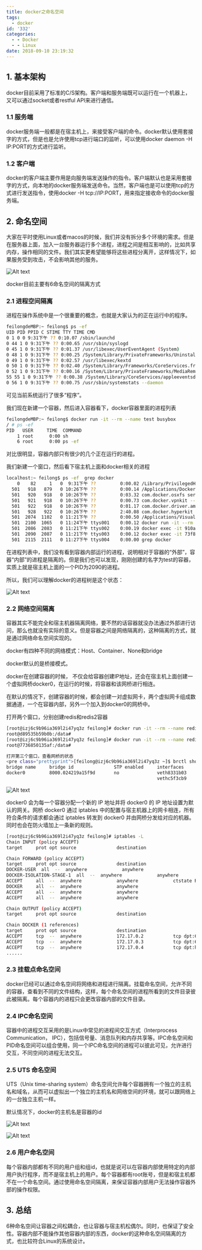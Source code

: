 ```yaml
---
title: docker之命名空间
tags:
  - docker
id: '332'
categories:
  - - Docker
  - - Linux
date: 2018-09-10 23:19:32
---
```


## 1\. 基本架构

docker目前采用了标准的C/S架构。客户端和服务端既可以运行在一个机器上，又可以通过socket或者restful API来进行通信。

### 1.1 服务端

docker服务端一般都是在宿主机上，来接受客户端的命令。docker默认使用套接字的方式，但是也是允许使用tcp进行端口的监听，可以使用docker daemon -H IP:PORT的方式进行监听。

<!--more-->

### 1.2 客户端

docker的客户端主要作用是向服务端发送操作的指令。客户端默认也是采用套接字的方式，向本地的docker服务端发送命令。当然，客户端也是可以使用tcp的方式进行发送指令，使用docker -H tcp://IP:PORT，用来指定接收命令的docker服务端。

## 2\. 命名空间

大家在平时使用Linux或者macos的时候，我们并没有拆分多个环境的需求。但是在服务器上面，加入一台服务器运行多个进程，进程之间是相互影响的，比如共享内存，操作相同的文件。我们其实更希望能够将这些进程分离开，这样情况下，如果服务受到攻击，不会影响其他的服务。

![Alt text](/uploads/2018/09/屏幕快照-2018-09-04-下午10.59.44.png)

docker目前主要有6命名空间的隔离方式

### 2.1 进程空间隔离

进程在操作系统中是一个很重要的概念，也就是大家认为的正在运行中的程序。

```bash
feilongdeMBP:~ feilong$ ps -ef
UID PID PPID C STIME TTY TIME CMD
0 1 0 0 9:31下午 ?? 0:10.07 /sbin/launchd
0 44 1 0 9:31下午 ?? 0:00.65 /usr/sbin/syslogd
0 45 1 0 9:31下午 ?? 0:01.37 /usr/libexec/UserEventAgent (System)
0 48 1 0 9:31下午 ?? 0:00.25 /System/Library/PrivateFrameworks/Uninstall.framework/Resources/uninstalld
0 49 1 0 9:31下午 ?? 0:02.57 /usr/libexec/kextd
0 50 1 0 9:31下午 ?? 0:02.40 /System/Library/Frameworks/CoreServices.framework/Versions/A/Frameworks/FSEvents.framework/Versions/A/Support/fseventsd
0 52 1 0 9:31下午 ?? 0:00.16 /System/Library/PrivateFrameworks/MediaRemote.framework/Support/mediaremoted
55 55 1 0 9:31下午 ?? 0:00.38 /System/Library/CoreServices/appleeventsd --server
0 56 1 0 9:31下午 ?? 0:00.75 /usr/sbin/systemstats --daemon
```

可见当前系统运行了很多“程序”。

我们现在新建一个容器，然后进入容器看下，docker容器里面的进程列表

```bash
feilongdeMBP:~ feilong$ docker run -it --rm --name test busybox
/ # ps -ef
PID   USER     TIME  COMMAND
    1 root      0:00 sh
    6 root      0:00 ps -ef
```

对比很明显，容器内部只有很少的几个正在运行的进程。

我们新建一个窗口，然后看下宿主机上面和docker相关的进程

```bash
localhost:~ feilong$ ps -ef  grep docker
    0    82     1   0  9:31下午 ??         0:00.02 /Library/PrivilegedHelperTools/com.docker.vmnetd
  501   918   879   0 10:26下午 ??         0:00.14 /Applications/Docker.app/Contents/MacOS/com.docker.supervisor -watchdog fd:0
  501   920   918   0 10:26下午 ??         0:03.32 com.docker.osxfs serve --address fd:3 --connect vms/0/connect --control fd:4 --log-destination asl
  501   921   918   0 10:26下午 ??         0:00.73 com.docker.vpnkit --ethernet fd:3 --port fd:4 --diagnostics fd:5 --pcap fd:6 --vsock-path vms/0/connect --host-names host.docker.internal,docker.for.mac.host.internal,docker.for.mac.localhost --gateway-names gateway.docker.internal,docker.for.mac.gateway.internal,docker.for.mac.http.internal --vm-names docker-for-desktop --listen-backlog 32 --mtu 1500 --allowed-bind-addresses 0.0.0.0 --http /Users/feilong/Library/Group Containers/group.com.docker/http_proxy.json --dhcp /Users/feilong/Library/Group Containers/group.com.docker/dhcp.json --port-max-idle-time 300 --max-connections 2000 --gateway-ip 192.168.65.1 --host-ip 192.168.65.2 --lowest-ip 192.168.65.3 --highest-ip 192.168.65.254 --log-destination asl --udpv4-forwards 123:127.0.0.1:59434 --gc-compact-interval 1800
  501   922   918   0 10:26下午 ??         0:01.17 com.docker.driver.amd64-linux -addr fd:3 -debug
  501   928   922   0 10:26下午 ??         2:40.08 com.docker.hyperkit -A -u -F vms/0/hyperkit.pid -c 2 -m 2048M -s 0:0,hostbridge -s 31,lpc -s 1:0,virtio-vpnkit,path=vpnkit.eth.sock,uuid=246fb3f9-3ad5-4683-837a-33ac39f57f25 -U 5a3669ae-b209-443a-a074-312cd32a258a -s 2:0,ahci-hd,/Users/feilong/Library/Containers/com.docker.docker/Data/vms/0/Docker.raw -s 3,virtio-sock,guest_cid=3,path=vms/0,guest_forwards=2376;1525 -s 4,ahci-cd,/Applications/Docker.app/Contents/Resources/linuxkit/docker-for-mac.iso -s 5,ahci-cd,vms/0/config.iso -s 6,virtio-rnd -s 7,virtio-9p,path=vpnkit.port.sock,tag=port -l com1,autopty=vms/0/tty,asl -f bootrom,/Applications/Docker.app/Contents/Resources/uefi/UEFI.fd,,
  501  2074  1102   0 11:21下午 ??         0:00.50 /Applications/Visual Studio Code.app/Contents/Frameworks/Code Helper.app/Contents/MacOS/Code Helper /Users/feilong/.vscode/extensions/peterjausovec.vscode-docker-0.1.0/node_modules/vscode-languageclient/lib/utils/electronForkStart /Users/feilong/.vscode/extensions/peterjausovec.vscode-docker-0.1.0/node_modules/dockerfile-language-server-nodejs/lib/server.js --node-ipc --node-ipc --clientProcessId=1102
  501  2100  1065   0 11:24下午 ttys001    0:00.12 docker run -it --rm --name test busybox
  501  2086  2083   0 11:21下午 ttys002    0:00.19 docker exec -it 910aa64a312b3a884f4efb059e47ee601bbd3ba3d62f4c92abd4120cff770828 /bin/sh
  501  2090  2087   0 11:21下午 ttys003    0:00.12 docker exec -it 73f8fbcc50651fd4fea9fe0be7fe4066ea78efd7e9b2438fe657a3e7725e7903 /bin/sh
  501  2115  2111   0 11:27下午 ttys004    0:00.00 grep docker
```

在进程列表中，我们没有看到容器内部运行的进程，说明相对于容器的“外部”，容器“内部”的进程是隔离的。但是我们也可以发现，刚刚创建的名字为test的容器，实质上就是宿主机上面的一个PID为2090的进程。

所以，我们可以理解docker的进程树是这个状态：

![Alt text](/uploads/2018/09/屏幕快照-2018-09-04-下午11.43.31.png)

### 2.2 网络空间隔离

容器其实不能完全和宿主机器隔离网络，要不然的话容器就没办法通过外部进行访问，那么也就没有实际的意义。但是容器之间是网络隔离的，这种隔离的方式，就是通过网络命名空间实现的。

docker有四种不同的网络模式：Host、Container、None和bridge

docker默认的是桥接模式。

docker在创建容器的时候， 不仅会给容器创建IP地址，还会在宿主机上面创建一个虚拟网桥docker0，在运行的时候，将容器和该网桥进行相连。

在默认的情况下，创建容器的时候，都会创建一对虚拟网卡，两个虚拟网卡组成数据通道，一个在容器内部，另外一个加入到docker0的网桥中。

打开两个窗口，分别创建redis和redis2容器

```bash
[root@izj6c9b96ia369l2i47yq3z feilong]# docker run -it --rm --name redis  -p 6379:6379 redis:latest /bin/bash
root@d89535b59b0b:/data#
[root@izj6c9b96ia369l2i47yq3z feilong]# docker run -it --rm --name redis2 -p 6378:6379 redis:latest /bin/bash
root@7736850135af:/data#
```

```bash
打开第三个窗口，查看网桥的状态
<pre class="prettyprint">[feilong@izj6c9b96ia369l2i47yq3z ~]$ brctl show
bridge name     bridge id               STP enabled     interfaces
docker0         8000.024219a15f9d       no              veth8331b03
                                                        vethc5f3cb9
```

![Alt text](/uploads/2018/09/屏幕快照-2018-09-06-下午8.43.46.png)

docker0 会为每一个容器分配一个新的 IP 地址并将 docker0 的 IP 地址设置为默认的网关。网桥 docker0 通过 iptables 中的配置与宿主机器上的网卡相连，所有符合条件的请求都会通过 iptables 转发到 docker0 并由网桥分发给对应的机器。同时也会在防火墙加上一条新的规则。

```bash
[root@izj6c9b96ia369l2i47yq3z feilong]# iptables -L
Chain INPUT (policy ACCEPT)
target     prot opt source               destination

Chain FORWARD (policy ACCEPT)
target     prot opt source               destination
DOCKER-USER  all  --  anywhere             anywhere
DOCKER-ISOLATION-STAGE-1  all  --  anywhere             anywhere
ACCEPT     all  --  anywhere             anywhere             ctstate RELATED,ESTABLISHED
DOCKER     all  --  anywhere             anywhere
ACCEPT     all  --  anywhere             anywhere
ACCEPT     all  --  anywhere             anywhere

Chain OUTPUT (policy ACCEPT)
target     prot opt source               destination

Chain DOCKER (1 references)
target     prot opt source               destination
ACCEPT     tcp  --  anywhere             172.17.0.2           tcp dpt:6379
ACCEPT     tcp  --  anywhere             172.17.0.3           tcp dpt:6379
ACCEPT     tcp  --  anywhere             172.17.0.4           tcp dpt:http
......
```

### 2.3 挂载点命名空间

docker已经可以通过命名空间将网络和进程进行隔离。挂载命名空间，允许不同的容器，查看到不同的文件结构，这样，每个命名空间的进程所看到的文件目录彼此被隔离。每个容器内的进程只会更改容器内部的文件目录。

### 2.4 IPC命名空间

容器中的进程交互采用的是Linux中常见的进程间交互方式（Interprocess Communication， IPC），包括信号量、消息队列和内存共享等。IPC命名空间和PID命名空间可以组合使用，同一个IPC命名空间的进程可以彼此可见，允许进行交互，不同空间的进程无法交互。

### 2.5 UTS 命名空间

UTS（Unix time-sharing system）命名空间允许每个容器拥有一个独立的主机名和域名，从而可以虚拟出一个独立的主机名和网络空间的环境，就可以跟网络上的一台独立主机一样。

默认情况下，docker的主机名是容器的id

![Alt text](/uploads/2018/09/WX20180908-004426@2x-1024x293.png)

![Alt text](/uploads/2018/09/WX20180908-004332@2x-1024x55.png)

### 2.6 用户命名空间

每个容器内部都有不同的用户组和组id，也就是说可以在容器内部使用特定的内部用户执行程序，而不是宿主机上的用户。每个容器都有root账号，但是和宿主机都不在一个命名空间。通过使用命名空间隔离，来保证容器内部用户无法操作容器外部的操作权限。

## 3\. 总结

6种命名空间让容器之间松耦合，也让容器与宿主机松偶尔。同时，也保证了安全性。容器内部不能操作其他容器内部的东西，docker的这种命名空间隔离的方式，也比较符合Linux的系统设计。